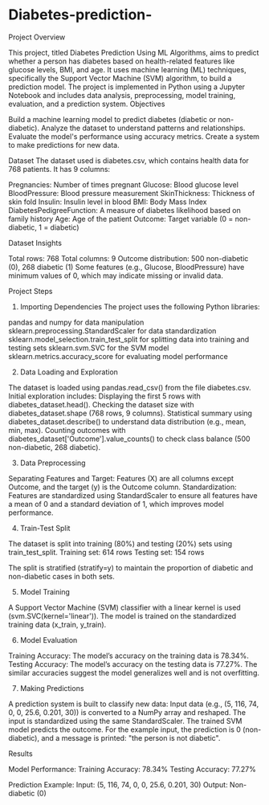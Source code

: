 # Diabetes-prediction-

Project Overview

This project, titled Diabetes Prediction Using ML Algorithms, aims to predict whether a person has diabetes based on health-related features like glucose levels, BMI, and age. It uses machine learning (ML) techniques, specifically the Support Vector Machine (SVM) algorithm, to build a prediction model. The project is implemented in Python using a Jupyter Notebook and includes data analysis, preprocessing, model training, evaluation, and a prediction system.
Objectives

Build a machine learning model to predict diabetes (diabetic or non-diabetic).
Analyze the dataset to understand patterns and relationships.
Evaluate the model's performance using accuracy metrics.
Create a system to make predictions for new data.

Dataset
The dataset used is diabetes.csv, which contains health data for 768 patients. It has 9 columns:

Pregnancies: Number of times pregnant
Glucose: Blood glucose level
BloodPressure: Blood pressure measurement
SkinThickness: Thickness of skin fold
Insulin: Insulin level in blood
BMI: Body Mass Index
DiabetesPedigreeFunction: A measure of diabetes likelihood based on family history
Age: Age of the patient
Outcome: Target variable (0 = non-diabetic, 1 = diabetic)

Dataset Insights

Total rows: 768
Total columns: 9
Outcome distribution: 500 non-diabetic (0), 268 diabetic (1)
Some features (e.g., Glucose, BloodPressure) have minimum values of 0, which may indicate missing or invalid data.

Project Steps
1. Importing Dependencies
The project uses the following Python libraries:

pandas and numpy for data manipulation
sklearn.preprocessing.StandardScaler for data standardization
sklearn.model_selection.train_test_split for splitting data into training and testing sets
sklearn.svm.SVC for the SVM model
sklearn.metrics.accuracy_score for evaluating model performance

2. Data Loading and Exploration

The dataset is loaded using pandas.read_csv() from the file diabetes.csv.
Initial exploration includes:
Displaying the first 5 rows with diabetes_dataset.head().
Checking the dataset size with diabetes_dataset.shape (768 rows, 9 columns).
Statistical summary using diabetes_dataset.describe() to understand data distribution (e.g., mean, min, max).
Counting outcomes with diabetes_dataset['Outcome'].value_counts() to check class balance (500 non-diabetic, 268 diabetic).



3. Data Preprocessing

Separating Features and Target: Features (X) are all columns except Outcome, and the target (y) is the Outcome column.
Standardization: Features are standardized using StandardScaler to ensure all features have a mean of 0 and a standard deviation of 1, which improves model performance.

4. Train-Test Split

The dataset is split into training (80%) and testing (20%) sets using train_test_split.
Training set: 614 rows
Testing set: 154 rows


The split is stratified (stratify=y) to maintain the proportion of diabetic and non-diabetic cases in both sets.

5. Model Training

A Support Vector Machine (SVM) classifier with a linear kernel is used (svm.SVC(kernel='linear')).
The model is trained on the standardized training data (x_train, y_train).

6. Model Evaluation

Training Accuracy: The model’s accuracy on the training data is 78.34%.
Testing Accuracy: The model’s accuracy on the testing data is 77.27%.
The similar accuracies suggest the model generalizes well and is not overfitting.

7. Making Predictions

A prediction system is built to classify new data:
Input data (e.g., (5, 116, 74, 0, 0, 25.6, 0.201, 30)) is converted to a NumPy array and reshaped.
The input is standardized using the same StandardScaler.
The trained SVM model predicts the outcome.
For the example input, the prediction is 0 (non-diabetic), and a message is printed: "the person is not diabetic".



Results

Model Performance:
Training Accuracy: 78.34%
Testing Accuracy: 77.27%


Prediction Example:
Input: (5, 116, 74, 0, 0, 25.6, 0.201, 30)
Output: Non-diabetic (0)



